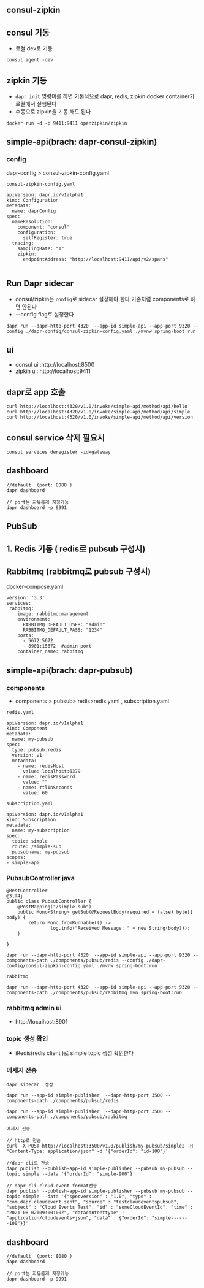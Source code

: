 
## consul-zipkin


##  consul 기동 
- 로컬 dev로 기동 
```
consul agent -dev

```
##  zipkin 기동 
- `dapr init` 명령어를 하면 기본적으로 dapr, redis, zipkin docker container가 로컬에서 실행된다  
- 수동으로 zipkin을  기동 해도 된다 
```
docker run -d -p 9411:9411 openzipkin/zipkin

```
## simple-api(brach: dapr-consul-zipkin)
### config
dapr-config > consul-zipkin-config.yaml

`consul-zipkin-config.yaml`
```
apiVersion: dapr.io/v1alpha1
kind: Configuration
metadata:
  name: daprConfig
spec:
  nameResolution:
    component: "consul"
    configuration:
      selfRegister: true
  tracing:
    samplingRate: "1"
    zipkin:
      endpointAddress: "http://localhost:9411/api/v2/spans"
  
```


## Run Dapr sidecar 
- consul/zipkin은 `config`로 sidecar 설정해야 한다 기존처럼 components로 하면 안된다 
- --config flag로 설정한다 
```
dapr run --dapr-http-port 4320  --app-id simple-api --app-port 9320 --config ./dapr-config/consul-zipkin-config.yaml ./mvnw spring-boot:run

```


## ui
- consul ui :http://localhost:8500
- zipkin ui: http://localhost:9411

## dapr로 app 호출 
```
curl http://localhost:4320/v1.0/invoke/simple-api/method/api/hello
curl http://localhost:4320/v1.0/invoke/simple-api/method/api/simple
curl http://localhost:4320/v1.0/invoke/simple-api/method/api/version
```

## consul  service 삭제 필요시
```
consul services deregister -id=gateway
```

## dashboard 
```
//default  (port: 8080 )
dapr dashboard   

// port는 자유롭게 지정가능
dapr dashboard -p 9991
```

## PubSub

## 1. Redis 기동 ( redis로 pubsub 구성시) 

##  Rabbitmq (rabbitmq로 pubsub 구성시)

docker-compose.yaml
```
version: '3.3'
services:
 rabbitmq:
    image: rabbitmq:management
    environment:
      RABBITMQ_DEFAULT_USER: "admin"
      RABBITMQ_DEFAULT_PASS: "1234"
    ports:
      - 5672:5672
      - 8901:15672  #admin port
    container_name: rabbitmq
```

## simple-api(brach: dapr-pubsub)
### components
- components > pubsub> redis>redis.yaml , subscription.yaml

`redis.yaml`
```
apiVersion: dapr.io/v1alpha1
kind: Component
metadata:
  name: my-pubsub
spec:
  type: pubsub.redis
  version: v1
  metadata:
    - name: redisHost
      value: localhost:6379
    - name: redisPassword
      value: ""
    - name: ttlInSeconds
      value: 60
```
`subscription.yaml`
```
apiVersion: dapr.io/v1alpha1
kind: Subscription
metadata:
  name: my-subscription
spec:
  topic: simple
  route: /simple-sub
  pubsubname: my-pubsub
scopes:
- simple-api
```


### PubsubController.java
```
@RestController
@Slf4j
public class PubsubController {
    @PostMapping("/simple-sub")
	public Mono<String> getSub(@RequestBody(required = false) byte[] body) {
        return Mono.fromRunnable(() ->
                log.info("Received Message: " + new String(body)));
    }
    
}
```

```
dapr run --dapr-http-port 4320  --app-id simple-api --app-port 9320 --components-path ./components/pubsub/redis --config ./dapr-config/consul-zipkin-config.yaml ./mvnw spring-boot:run

```
`rabbitmq`
```
dapr run --dapr-http-port 4320  --app-id simple-api --app-port 9320 --components-path ./components/pubsub/rabbitmq mvn spring-boot:run
```

### rabbitmq admin ui
- http://localhost:8901 

### topic 생성 확인 
- iRedis(redis client )로  simple topic 생성 확인한다 

### 메세지 전송 
`dapr sidecar  생성` 
```
dapr run --app-id simple-publisher  --dapr-http-port 3500 --components-path ./components/pubsub/redis
```
```
dapr run --app-id simple-publisher  --dapr-http-port 3500 --components-path ./components/pubsub/rabbitmq
```

`메세지 전송`

```
// http로 전송
curl -X POST http://localhost:3500/v1.0/publish/my-pubsub/simple2 -H "Content-Type: application/json" -d '{"orderId": "id-100"}'

//dapr cli로 전송
dapr publish --publish-app-id simple-publisher --pubsub my-pubsub --topic simple --data '{"orderId": "simple-900"}'

// dapr cli cloud-event format전송 
dapr publish --publish-app-id simple-publisher --pubsub my-pubsub --topic simple --data '{"specversion" : "1.0", "type" : "com.dapr.cloudevent.sent", "source" : "testcloudeventspubsub", "subject" : "Cloud Events Test", "id" : "someCloudEventId", "time" : "2021-08-02T09:00:00Z", "datacontenttype" : "application/cloudevents+json", "data" : {"orderId": "simple-------100"}}'

```


## dashboard 
```
//default  (port: 8080 )
dapr dashboard   

// port는 자유롭게 지정가능
dapr dashboard -p 9991
```
